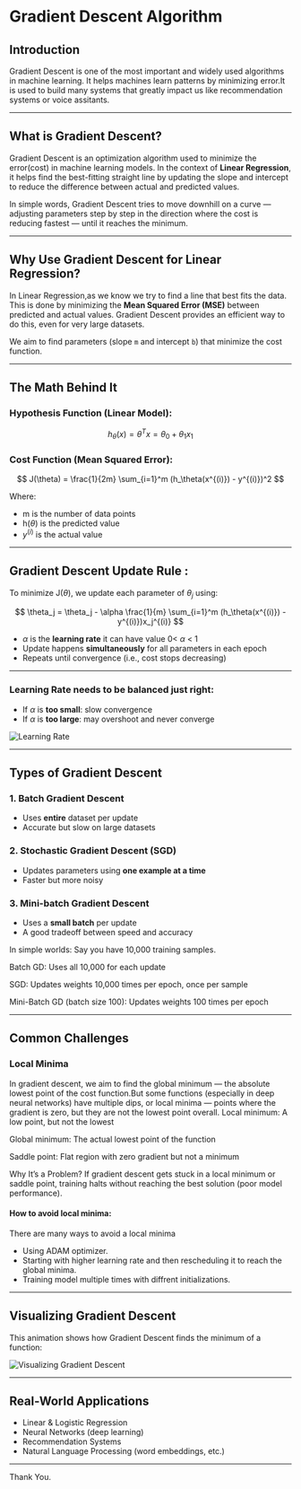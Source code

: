 # Gradient Descent Algorithm

## Introduction

Gradient Descent is one of the most important and widely used algorithms in machine learning. It helps machines learn patterns by minimizing error.It is used to build many systems that greatly impact us like recommendation systems or voice assitants.

---

## What is Gradient Descent?

Gradient Descent is an optimization algorithm used to minimize the error(cost) in machine learning models. In the context of **Linear Regression**, it helps find the best-fitting straight line by updating the slope and intercept to reduce the difference between actual and predicted values.

In simple words, Gradient Descent tries to move downhill on a curve — adjusting parameters step by step in the direction where the cost is reducing fastest — until it reaches the minimum.

---

## Why Use Gradient Descent for Linear Regression?

In Linear Regression,as we know we try to find a line that best fits the data. This is done by minimizing the **Mean Squared Error (MSE)** between predicted and actual values. Gradient Descent provides an efficient way to do this, even for very large datasets.

We aim to find parameters (slope `m` and intercept `b`) that minimize the cost function.

---

## The Math Behind It

### Hypothesis Function (Linear Model):

$$ h_\theta(x) = \theta^Tx = \theta_0 + \theta_1x_1$$

### Cost Function (Mean Squared Error):

$$ J(\theta) = \frac{1}{2m} \sum_{i=1}^m (h_\theta(x^{(i)}) - y^{(i)})^2 $$

Where:
- m is the number of data points
- h($\theta$) is the predicted value
- $y^{(i)}$ is the actual value

---

## Gradient Descent Update Rule :

To minimize J($\theta$), we update each parameter of $\theta_j$ using:

$$ \theta_j = \theta_j - \alpha \frac{1}{m} \sum_{i=1}^m (h_\theta(x^{(i)}) - y^{(i)})x_j^{(i)} $$ 

- $\alpha$ is the **learning rate** it can have value 0< $\alpha$ < 1
- Update happens **simultaneously** for all parameters in each epoch
- Repeats until convergence (i.e., cost stops decreasing)

---

### Learning Rate needs to be balanced just right:

- If $\alpha$ is **too small**: slow convergence
- If $\alpha$  is **too large**: may overshoot and never converge

![Learning Rate](https://www.jeremyjordan.me/content/images/2018/02/Screen-Shot-2018-02-24-at-11.47.09-AM.png)

---

## Types of Gradient Descent

### 1. **Batch Gradient Descent**
- Uses **entire** dataset per update
- Accurate but slow on large datasets

### 2. **Stochastic Gradient Descent (SGD)**
- Updates parameters using **one example at a time**
- Faster but more noisy

### 3. **Mini-batch Gradient Descent**
- Uses a **small batch** per update
- A good tradeoff between speed and accuracy

In simple worlds:
Say you have 10,000 training samples.

Batch GD: Uses all 10,000 for each update

SGD: Updates weights 10,000 times per epoch, once per sample

Mini-Batch GD (batch size 100): Updates weights 100 times per epoch

---

## Common Challenges

###  Local Minima
In gradient descent, we aim to find the global minimum — the absolute lowest point of the cost function.But some functions (especially in deep neural networks) have multiple dips, or local minima — points where the gradient is zero, but they are not the lowest point overall.
Local minimum: A low point, but not the lowest

Global minimum: The actual lowest point of the function

Saddle point: Flat region with zero gradient but not a minimum

Why It’s a Problem?
If gradient descent gets stuck in a local minimum or saddle point, training halts without reaching the best solution (poor model performance).

#### How to avoid local minima: 

There are many ways to avoid a local minima 
- Using ADAM optimizer.
- Starting with higher learning rate and then rescheduling it to reach the global minima.
- Training model multiple times with diffrent initializations.
---

## Visualizing Gradient Descent

This animation shows how Gradient Descent finds the minimum of a function:

![Visualizing Gradient Descent](https://iq.opengenus.org/content/images/2020/04/1-1.gif)

---

## Real-World Applications

- Linear & Logistic Regression
- Neural Networks (deep learning)
- Recommendation Systems
- Natural Language Processing (word embeddings, etc.)

---
Thank You.

